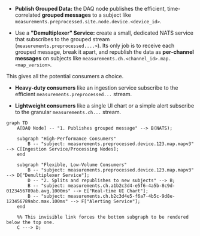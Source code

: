 - **Publish Grouped Data:** the DAQ node publishes the efficient, time-correlated **grouped messages** to a subject like `measurements.preprocessed.site.node.device.<device_id>`.

- Use a **"Demultiplexer" Service:** create a small, dedicated NATS service that subscribes to the grouped stream (`measurements.preprocessed....>`). Its only job is to receive each grouped message, break it apart, and republish the data as **per-channel messages** on subjects like `measurements.ch.<channel_id>.map.<map_version>`.

This gives all the potential consumers a choice.

- **Heavy-duty consumers** like an ingestion service subscribe to the efficient `measurements.preprocessed...` stream.

- **Lightweight consumers** like a single UI chart or a simple alert subscribe to the granular `measurements.ch...` stream.

```mermaid
graph TD
    A[DAQ Node] -- "1. Publishes grouped message" --> B(NATS);

    subgraph "High-Performance Consumers"
        B -- "subject: measurements.preprocessed.device.123.map.mapv3" --> C[Ingestion Service/Processing Nodes];
    end

    subgraph "Flexible, Low-Volume Consumers"
        B -- "subject: measurements.preprocessed.device.123.map.mapv3" --> D["Demultiplexer Service"];
        D -- "2. Splits and republishes to new subjects" --> B;
        B -- "subject: measurements.ch.a1b2c3d4-e5f6-4a5b-8c9d-0123456789ab.avg.1000ms" --> E["Real-time UI Chart"];
        B -- "subject: measurements.ch.b2c3d4e5-f6a7-4b5c-9d8e-123456789abc.max.100ms" --> F["Alerting Service"];
    end

    %% This invisible link forces the bottom subgraph to be rendered below the top one.
    C ---> D;
```


